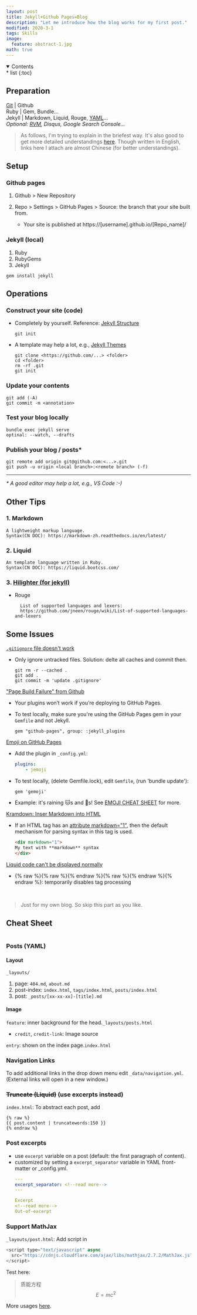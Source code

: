 ```yaml
---
layout: post
title: Jekyll+Github Pages=Blog
description: "Let me introduce how the blog works for my first post."
modified: 2020-3-1
tags: Skills
image:
  feature: abstract-1.jpg
math: true
---
```


<details open><!-- 可选open -->
<summary>Contents</summary>
<div markdown="1">
* list
{:toc}
</div>
</details>
	  
## Preparation
[Git](https://www.yiibai.com/git) | Github<br>
Ruby | Gem, Bundle...<br>
Jekyll | Markdown, Liquid, Rouge, [YAML](https://www.ibm.com/developerworks/cn/xml/x-cn-yamlintro/index.html)...<br>
*Optional: [RVM](https://ruby-china.org/wiki/rvm-guide), Disqus, Google Search Console...*

> As follows, I'm trying to explain in the briefest way. It's also good to get more detailed understandings [here](https://www.zhihu.com/question/30018945). Though written in English, links here I attach are almost Chinese (for better understandings).

## Setup

### Github pages
1. Github > New Repository
2. Repo > Settings > GitHub Pages > Source: the branch that your site built from.
		
	* Your site is published at https://[username].github.io/[Repo_name]/

### Jekyll (local)
1. Ruby
2. RubyGems
3. Jekyll

```shell
gem install jekyll
```

## Operations

### Construct your site (code)
* Completely by yourself. Reference: [Jekyll Structure](https://www.jekyll.com.cn/docs/structure/)

	```shell
	git init
	```
* A template may help a lot, e.g., [Jekyll Themes](http://jekyllthemes.org/)

	```shell
	git clone <https://github.com/...> <folder>
	cd <folder>
	rm -rf .git
	git init
	```

<!--more-->

### Update your contents
```shell
git add (-A)
git commit -m <annotation>
```
### Test your blog locally
```shell
bundle exec jekyll serve
optinal: --watch, --drafts
```
### Publish your blog / posts*
```shell
git remote add origin git@github.com:<...>.git
git push -u origin <local branch>:<remote branch> (-f)
```
---
*\* A good editor may help a lot, e.g., VS Code :-)*


## Other Tips
### 1. Markdown
	A lightweight markup language.
	Syntax(CN DOC): https://markdown-zh.readthedocs.io/en/latest/

### 2. Liquid
	An template language written in Ruby.
	Syntax(CN DOC): https://liquid.bootcss.com/

### 3. [Hilighter (for jekyll)](https://blog.csdn.net/qiujuer/article/details/50419279)
* Rouge

		List of supported languages and lexers:
		https://github.com/jneen/rouge/wiki/List-of-supported-languages-and-lexers

## Some Issues
[`.gitignore` file doesn't work](https://www.jianshu.com/p/2b4222cc8734)

* Only ignore untracked files. Solution: delte all caches and commit then.

	```shell
	git rm -r --cached .
	git add .
	git commit -m 'update .gitignore'
	```

["Page Build Failure" from Github](https://github.com/mmistakes/so-simple-theme/issues/250)

* Your plugins won’t work if you’re deploying to GitHub Pages.
* To test locally, make sure you're using the GitHub Pages gem in your `Gemfile` and not Jekyll.
	
	```
	gem "github-pages", group: :jekyll_plugins
	```

[Emoji on GitHub Pages](https://help.github.com/articles/emoji-on-github-pages/#testing-locally)

* Add the plugin in `_config.yml`:

	```yaml
	plugins:
		- jemoji
	```

* To test locally, (delete Gemfile.lock), edit `Gemfile`, (run 'bundle update'):
	
	```
	gem 'gemoji'
	```

* Example: it's raining :cat:s and :dog:s! See [EMOJI CHEAT SHEET](https://www.webpagefx.com/tools/emoji-cheat-sheet/) for more.

[Kramdown: Inser Markdown into HTML](https://ask.helplib.com/html/post_995628)

* If an HTML tag has an [attribute markdown="1"](https://kramdown.gettalong.org/syntax.html#html-blocks), then the default mechanism for parsing syntax in this tag is used.
	
	```html
	<div markdown="1">
	My text with **markdown** syntax
	</div>
	```

[Liquid code can't be displayed normally](https://blog.csdn.net/JireRen/article/details/52197045)

* {% raw %}{% raw %}{% endraw %}{% raw %}\{% endraw %\}{% endraw %}: temporarily disables tag processing

<br>

> Just for my own blog. So skip this part as you like.

## Cheat Sheet

<figure>
	<img src="{{site.url}}/images/myblog.png" alt="">
</figure>

### Posts (YAML)

#### Layout
`_layouts/`<br>
1. page: `404.md`, `about.md`<br>
2. post-index: `index.html`, `tags/index.html`, `posts/index.html`<br>
3. post: `_posts/[xx-xx-xx]-[title].md`

#### Image
`feature`: inner background for the head.`_layouts/posts.html`<br>

* `credit`, `credit-link`: Image source
	
`entry`: shown on the index page.`index.html`

### Navigation Links
To add additional links in the drop down menu edit `_data/navigation.yml`. (External links will open in a new window.)

### ~~Truncate (Liquid)~~ (use excerpts instead)
`index.html`: To abstract each post, add
```liquid
{% raw %}
{{ post.content | truncatewords:150 }}
{% endraw %}
```

### Post excerpts
- use `excerpt` variable on a post (default: the first paragraph of content).
- customized by setting a `excerpt_separator` variable in YAML front-matter or _config.yml.
	```yml
	---
	excerpt_separator: <!--read more-->
	---

	Excerpt
	<!--read more-->
	Out-of-excerpt
	```

### Support MathJax
`_layouts/post.html`: Add script in <head>
```javascript
<script type="text/javascript" async
  src="https://cdnjs.cloudflare.com/ajax/libs/mathjax/2.7.2/MathJax.js?config=TeX-MML-AM_CHTML">
</script>
```

Test here: 
> 质能方程 $$E = mc^2$$

More usages [here](http://jzqt.github.io/2015/06/30/Markdown%E4%B8%AD%E5%86%99%E6%95%B0%E5%AD%A6%E5%85%AC%E5%BC%8F/).
